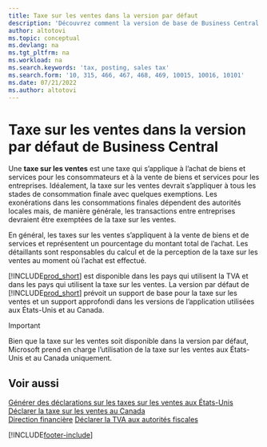 ```yaml
---
title: Taxe sur les ventes dans la version par défaut
description: 'Découvrez comment la version de base de Business Central prend en charge la taxe sur les ventes, et obtenez une description du concept de base.'
author: altotovi
ms.topic: conceptual
ms.devlang: na
ms.tgt_pltfrm: na
ms.workload: na
ms.search.keywords: 'tax, posting, sales tax'
ms.search.form: '10, 315, 466, 467, 468, 469, 10015, 10016, 10101'
ms.date: 07/21/2022
ms.author: altotovi
---
```


# <a name="sales-tax-in-the-default-version-of-business-central"></a><a name="sales-tax-in-the-default-version-of-business-central"></a><a name="sales-tax-in-the-default-version-of-business-central"></a>Taxe sur les ventes dans la version par défaut de Business Central

Une **taxe sur les ventes** est une taxe qui s’applique à l’achat de biens et services pour les consommateurs et à la vente de biens et services pour les entreprises. Idéalement, la taxe sur les ventes devrait s’appliquer à tous les stades de consommation finale avec quelques exemptions. Les exonérations dans les consommations finales dépendent des autorités locales mais, de manière générale, les transactions entre entreprises devraient être exemptées de la taxe sur les ventes.  

En général, les taxes sur les ventes s’appliquent à la vente de biens et de services et représentent un pourcentage du montant total de l’achat. Les détaillants sont responsables du calcul et de la perception de la taxe sur les ventes au moment où l’achat est effectué.  

[!INCLUDE[prod_short](includes/prod_short.md)] est disponible dans les pays qui utilisent la TVA et dans les pays qui utilisent la taxe sur les ventes. La version par défaut de [!INCLUDE[prod_short](includes/prod_short.md)] prévoit un support de base pour la taxe sur les ventes et un support approfondi dans les versions de l’application utilisées aux États-Unis et au Canada.

> [!IMPORTANT]
> Bien que la taxe sur les ventes soit disponible dans la version par défaut, Microsoft prend en charge l’utilisation de la taxe sur les ventes aux États-Unis et au Canada uniquement.

## <a name="see-also"></a><a name="see-also"></a><a name="see-also"></a>Voir aussi

[Générer des déclarations sur les taxes sur les ventes aux États-Unis](localfunctionality/UnitedStates/us-sales-tax.md)  
[Déclarer la taxe sur les ventes au Canada](localfunctionality/canada/ca-sales-tax.md)  
[Direction financière](finance.md)
[Déclarer la TVA aux autorités fiscales](finance-how-report-vat.md)

[!INCLUDE[footer-include](includes/footer-banner.md)]
